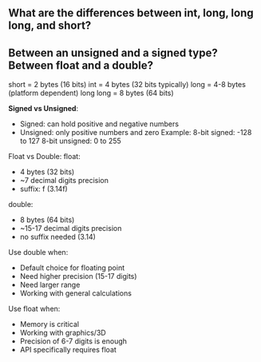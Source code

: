 ## What are the differences between int, long, long long, and short?
## Between an unsigned and a signed type? Between float and a double?

short = 2 bytes (16 bits) 
int = 4 bytes (32 bits typically)
long = 4-8 bytes (platform dependent)
long long = 8 bytes (64 bits)

**Signed vs Unsigned**:
- Signed: can hold positive and negative numbers
- Unsigned: only positive numbers and zero
Example:
8-bit signed: -128 to 127
8-bit unsigned: 0 to 255

Float vs Double:
float:
- 4 bytes (32 bits)
- ~7 decimal digits precision
- suffix: f (3.14f)

double:
- 8 bytes (64 bits)
- ~15-17 decimal digits precision
- no suffix needed (3.14)

Use double when:
- Default choice for floating point
- Need higher precision (15-17 digits)
- Need larger range
- Working with general calculations

Use float when:
- Memory is critical
- Working with graphics/3D
- Precision of 6-7 digits is enough
- API specifically requires float
